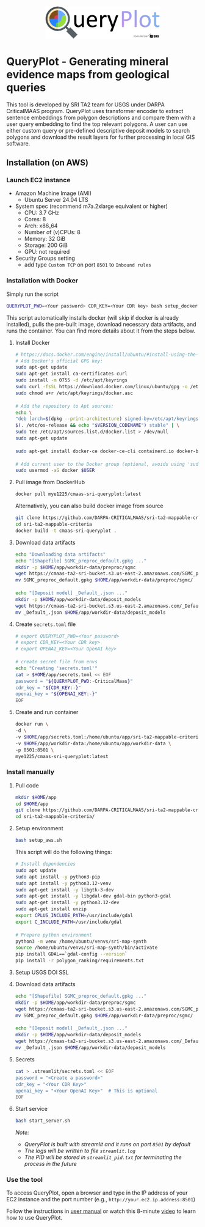 
<p align="center">
  <img width="300" src="images/logo.png">
</p>

# QueryPlot - Generating mineral evidence maps from geological queries
This tool is developed by SRI TA2 team for USGS under DARPA CriticalMAAS program. QueryPlot uses transformer encoder to extract sentence embeddings from polygon descriptions and compare them with a user query embedding to find the top relevant polygons. A user can use either custom query or pre-defined descriptive deposit models to search polygons and download the result layers for further processing in local GIS software.


## Installation (on AWS)
### Launch EC2 instance
-   Amazon Machine Image (AMI)
    -   Ubuntu Server 24.04 LTS
-   System spec (recommend m7a.2xlarge equivalent or higher)
    -   CPU: 3.7 GHz
    -   Cores: 8
    -   Arch: x86_64
    -   Number of (v)CPUs: 8
    -   Memory: 32 GiB
    -   Storage: 200 GiB
    -   GPU: not required
-   Security Groups setting
    -   add type `Custom TCP` on port `8501` to `Inbound rules`

### Installation with Docker
Simply run the script
```bash
QUERYPLOT_PWD=<Your password> CDR_KEY=<Your CDR key> bash setup_docker.sh
```
This script automatically installs docker (will skip if docker is already installed), pulls the pre-built image, download necessary data artifacts, and runs the container.
You can find more details about it from the steps below.

1.  Install Docker
    ```bash
    # https://docs.docker.com/engine/install/ubuntu/#install-using-the-repository
    # Add Docker's official GPG key:
    sudo apt-get update
    sudo apt-get install ca-certificates curl
    sudo install -m 0755 -d /etc/apt/keyrings
    sudo curl -fsSL https://download.docker.com/linux/ubuntu/gpg -o /etc/apt/keyrings/docker.asc
    sudo chmod a+r /etc/apt/keyrings/docker.asc

    # Add the repository to Apt sources:
    echo \
    "deb [arch=$(dpkg --print-architecture) signed-by=/etc/apt/keyrings/docker.asc] https://download.docker.com/linux/ubuntu \
    $(. /etc/os-release && echo "$VERSION_CODENAME") stable" | \
    sudo tee /etc/apt/sources.list.d/docker.list > /dev/null
    sudo apt-get update

    sudo apt-get install docker-ce docker-ce-cli containerd.io docker-buildx-plugin docker-compose-plugin

    # Add current user to the Docker group (optional, avoids using 'sudo' for Docker commands)
    sudo usermod -aG docker $USER
    ```

2.  Pull image from DockerHub
    ```bash
    docker pull mye1225/cmaas-sri-queryplot:latest
    ```

    Alternatively, you can also build docker image from source
    ```bash
    git clone https://github.com/DARPA-CRITICALMAAS/sri-ta2-mappable-criteria.git
    cd sri-ta2-mappable-criteria
    docker build -t cmaas-sri-queryplot .
    ```

3. Download data artifacts
    ```bash
    echo "Downloading data artifacts"
    echo "[Shapefile] SGMC_preproc_default.gpkg ..."
    mkdir -p $HOME/app/workdir-data/preproc/sgmc
    wget https://cmaas-ta2-sri-bucket.s3.us-east-2.amazonaws.com/SGMC_preproc_default.gpkg
    mv SGMC_preproc_default.gpkg $HOME/app/workdir-data/preproc/sgmc/

    echo "[Deposit model] _Default_.json ..."
    mkdir -p $HOME/app/workdir-data/deposit_models
    wget https://cmaas-ta2-sri-bucket.s3.us-east-2.amazonaws.com/_Default_.json
    mv _Default_.json $HOME/app/workdir-data/deposit_models
    ```

4. Create `secrets.toml` file
    ```bash
    # export QUERYPLOT_PWD=<Your password>
    # export CDR_KEY=<Your CDR key>
    # export OPENAI_KEY=<Your OpenAI key>  

    # create secret file from envs
    echo "Creating 'secrets.toml'"
    cat > $HOME/app/secrets.toml << EOF
    password = "${QUERYPLOT_PWD:-CriticalMaas}"
    cdr_key = "${CDR_KEY:-}"
    openai_key = "${OPENAI_KEY:-}"
    EOF
    ```

5. Create and run container
    ```bash
    docker run \
    -d \
    -v $HOME/app/secrets.toml:/home/ubuntu/app/sri-ta2-mappable-criteria/.streamlit/secrets.toml \
    -v $HOME/app/workdir-data:/home/ubuntu/app/workdir-data \
    -p 8501:8501 \
    mye1225/cmaas-sri-queryplot:latest
    ```

### Install manually
1.  Pull code
    ```bash
    mkdir $HOME/app
    cd $HOME/app
    git clone https://github.com/DARPA-CRITICALMAAS/sri-ta2-mappable-criteria.git
    cd sri-ta2-mappable-criteria/
    ```

2. Setup environment
    ```bash
    bash setup_aws.sh
    ```
    This script will do the following things:

    ```bash
    # Install dependencies
    sudo apt update
    sudo apt install -y python3-pip
    sudo apt install -y python3.12-venv
    sudo apt-get install -y libgtk-3-dev
    sudo apt-get install -y libgdal-dev gdal-bin python3-gdal
    sudo apt-get install -y python3.12-dev
    sudo apt-get install unzip
    export CPLUS_INCLUDE_PATH=/usr/include/gdal
    export C_INCLUDE_PATH=/usr/include/gdal

    # Prepare python environment
    python3 -m venv /home/ubuntu/venvs/sri-map-synth
    source /home/ubuntu/venvs/sri-map-synth/bin/activate
    pip install GDAL==`gdal-config --version`
    pip install -r polygon_ranking/requirements.txt
    ```

3.  Setup USGS DOI SSL

4.  Download data artifacts
    ```bash
    echo "[Shapefile] SGMC_preproc_default.gpkg ..."
    mkdir -p $HOME/app/workdir-data/preproc/sgmc
    wget https://cmaas-ta2-sri-bucket.s3.us-east-2.amazonaws.com/SGMC_preproc_default.gpkg
    mv SGMC_preproc_default.gpkg $HOME/app/workdir-data/preproc/sgmc/

    echo "[Deposit model] _Default_.json ..."
    mkdir -p $HOME/app/workdir-data/deposit_models
    wget https://cmaas-ta2-sri-bucket.s3.us-east-2.amazonaws.com/_Default_.json
    mv _Default_.json $HOME/app/workdir-data/deposit_models
    ```

5.  Secrets
    ```bash
    cat > .streamlit/secrets.toml << EOF
    password = "<Create a password>"
    cdr_key = "<Your CDR Key>"
    openai_key = "<Your OpenAI Key>"  # This is optional
    EOF
    ```

6.  Start service
    ```bash
    bash start_server.sh
    ```
    *Note:*
    -   *QueryPlot is built with streamlit and it runs on port `8501` by default*
    -   *The logs will be written to file `streamlit.log`*
    -   *The PID will be stored in `streamlit_pid.txt` for terminating the process in the future*
    
### Use the tool
To access QueryPlot, open a browser and type in the IP address of your EC2 instance and the port number (e.g., `http://your.ec2.ip.address:8501`)

Follow the instructions in [user manual](https://docs.google.com/document/d/1WTDQBVn73pqW3YsGDRtNmBFUjEyRdCFV) or watch this 8-minute [video](https://drive.google.com/file/d/1eSYXvgU6Voj8XXoXC2xKEyTE8t9aZun6) to learn how to use QueryPlot.
